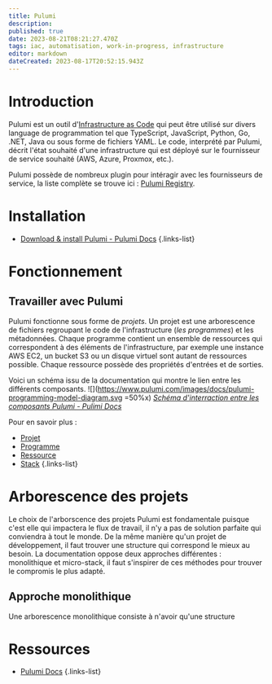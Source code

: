 ```yaml
---
title: Pulumi
description: 
published: true
date: 2023-08-21T08:21:27.470Z
tags: iac, automatisation, work-in-progress, infrastructure
editor: markdown
dateCreated: 2023-08-17T20:52:15.943Z
---
```


# Introduction
Pulumi est un outil d'[Infrastructure as Code](/iac) qui peut être utilisé sur divers language de programmation tel que TypeScript, JavaScript, Python, Go, .NET, Java ou sous forme de fichiers YAML. Le code, interprété par Pulumi, décrit l'état souhaité d'une infrastructure qui est déployé sur le fournisseur de service souhaité (AWS, Azure, Proxmox, etc.).

Pulumi possède de nombreux plugin pour intéragir avec les fournisseurs de service, la liste complète se trouve ici : [Pulumi Registry](https://www.pulumi.com/registry/).

# Installation
- [Download & install Pulumi - Pulumi Docs](https://www.pulumi.com/docs/install/)
{.links-list}


# Fonctionnement
## 

## Travailler avec Pulumi
Pulumi fonctionne sous forme de *projets*. Un projet est une arborescence de fichiers regroupant le code de l'infrastructure (*les programmes*) et les métadonnées. Chaque programme contient un ensemble de ressources qui correspondent à des éléments de l'infrastructure, par exemple une instance AWS EC2, un bucket S3 ou un disque virtuel sont autant de ressources possible. Chaque ressource possède des propriétés d'entrées et de sorties.

Voici un schéma issu de la documentation qui montre le lien entre les différents composants.
![](https://www.pulumi.com/images/docs/pulumi-programming-model-diagram.svg =50%x)
*[Schéma d'interraction entre les composants Pulumi - Pulimi Docs](https://www.pulumi.com/docs/concepts/)*

Pour en savoir plus :
- [Projet](/pulumi/project)
- [Programme](/pulumi/program)
- [Ressource](/pulumi/resource)
- [Stack](/pulumi/stack)
{.links-list}

# Arborescence des projets
Le choix de l'arborscence des projets Pulumi est fondamentale puisque c'est elle qui impactera le flux de travail, il n'y a pas de solution parfaite qui conviendra à tout le monde. De la même manière qu'un projet de développement, il faut trouver une structure qui correspond le mieux au besoin. La documentation oppose deux approches différentes : monolithique et micro-stack, il faut s'inspirer de ces méthodes pour trouver le compromis le plus adapté.

## Approche monolithique
Une arborescence monolithique consiste à n'avoir qu'une structure 



# Ressources
- [Pulumi Docs](https://www.pulumi.com/docs/)
{.links-list}